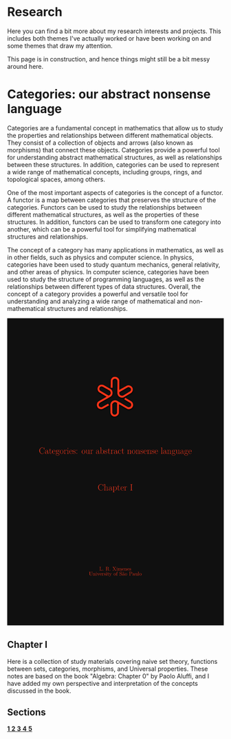 <head>
  <link rel="stylesheet" href="{{ '/assets/css/cardstyle.css?v=' | append: site.github.build_revision | relative_url }}">
</head>

# Research

Here you can find a bit more about my research interests and projects. This includes both themes I've actually worked or have been working on and some themes that draw my attention. 

This page is in construction, and hence things might still be a bit messy around here. 

# Categories: our abstract nonsense language

<div class="coluna">
	<p>Categories are a fundamental concept in mathematics that allow us to study the properties and relationships between different mathematical objects. They consist of a collection of objects and arrows (also known as morphisms) that connect these objects. Categories provide a powerful tool for understanding abstract mathematical structures, as well as relationships between these structures. In addition, categories can be used to represent a wide range of mathematical concepts, including groups, rings, and topological spaces, among others.</p>
	<p>One of the most important aspects of categories is the concept of a functor. A functor is a map between categories that preserves the structure of the categories. Functors can be used to study the relationships between different mathematical structures, as well as the properties of these structures. In addition, functors can be used to transform one category into another, which can be a powerful tool for simplifying mathematical structures and relationships.</p>
	<p>The concept of a category has many applications in mathematics, as well as in other fields, such as physics and computer science. In physics, categories have been used to study quantum mechanics, general relativity, and other areas of physics. In computer science, categories have been used to study the structure of programming languages, as well as the relationships between different types of data structures. Overall, the concept of a category provides a powerful and versatile tool for understanding and analyzing a wide range of mathematical and non-mathematical structures and relationships.</p>
</div>

<div class="container">
	<div class="box">
		<div class="cta">
			<img src="https://raw.githubusercontent.com/Jimeens/jimeens.github.io/main/images/CoverPage%20-%20Chapter%20I.png" alt="">
			<div class="text">
				<h2>Chapter I</h2>
				<p>Here is a collection of study materials covering naive set theory, functions between sets, categories, morphisms, and Universal properties. These notes are based on the book "Algebra: Chapter 0" by Paolo Aluffi, and I have added my own perspective and interpretation of the concepts discussed in the book.</p>
				<h2>Sections</h2>
  				<div class ="frame">
    					<a href="#" class="btn">
 						<b>1</b>
					</a>
					<a href="https://jimeens.github.io/mynotes/Research/Chapter%20I%20-%20Section%202%20-%20Functions%20between%20sets.pdf" class="btn">
 						<b>2</b>
					</a>
					<a href="#" class="btn">
 						<b>3</b>
					</a>
					<a href="#" class="btn">
 						<b>4</b>
					</a>
					<a href="#" class="btn">
 						<b>5</b>
					</a>
			  	</div>
		  </div>
		</div>
	</div>
</div>

